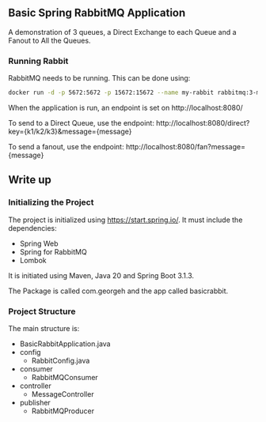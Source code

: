## Basic Spring RabbitMQ Application

A demonstration of 3 queues, a Direct Exchange to each Queue and a Fanout to All the Queues.

### Running Rabbit
RabbitMQ needs to be running.
This can be done using:
```bash
docker run -d -p 5672:5672 -p 15672:15672 --name my-rabbit rabbitmq:3-management
```

When the application is run, an endpoint is set on http://localhost:8080/

To send to a Direct Queue, use the endpoint:
http://localhost:8080/direct?key={k1/k2/k3}&message={message}

To send a fanout, use the endpoint:
http://localhost:8080/fan?message={message}

## Write up
### Initializing the Project
The project is initialized using https://start.spring.io/.
It must include the dependencies:
* Spring Web
* Spring for RabbitMQ
* Lombok

It is initiated using Maven, Java 20 and Spring Boot 3.1.3.

The Package is called com.georgeh and the app called basicrabbit.

### Project Structure
The main structure is:
* BasicRabbitApplication.java
* config
  * RabbitConfig.java
* consumer
  * RabbitMQConsumer
* controller
  * MessageController
* publisher
  * RabbitMQProducer

